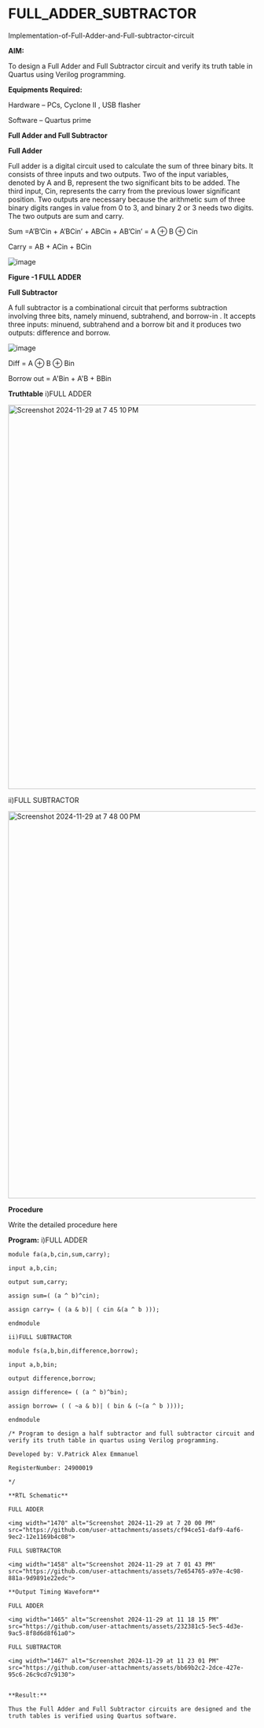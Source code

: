 # FULL_ADDER_SUBTRACTOR

Implementation-of-Full-Adder-and-Full-subtractor-circuit

**AIM:**

To design a Full Adder and Full Subtractor circuit and verify its truth table in Quartus using Verilog programming.

**Equipments Required:**

Hardware – PCs, Cyclone II , USB flasher

Software – Quartus prime

**Full Adder and Full Subtractor**

**Full Adder**

Full adder is a digital circuit used to calculate the sum of three binary bits. It consists of three inputs and two outputs. Two of the input variables, denoted by A and B, represent the two significant bits to be added. The third input, Cin, represents the carry from the previous lower significant position. Two outputs are necessary because the arithmetic sum of three binary digits ranges in value from 0 to 3, and binary 2 or 3 needs two digits. The two outputs are sum and carry.

Sum =A’B’Cin + A’BCin’ + ABCin + AB’Cin’ = A ⊕ B ⊕ Cin 

Carry = AB + ACin + BCin

![image](https://github.com/naavaneetha/FULL_ADDER_SUBTRACTOR/assets/154305477/0f30ba51-5ffb-4198-845f-18e054f675e7)

**Figure -1 FULL ADDER**

**Full Subtractor**

A full subtractor is a combinational circuit that performs subtraction involving three bits, namely minuend, subtrahend, and borrow-in . It accepts three inputs: minuend, subtrahend and a borrow bit and it produces two outputs: difference and borrow.

![image](https://github.com/naavaneetha/FULL_ADDER_SUBTRACTOR/assets/154305477/02b24f51-ab51-4304-9ad6-7b81ffc1ead5)

Diff = A ⊕ B ⊕ Bin 

Borrow out = A'Bin + A'B + BBin

**Truthtable**
i)FULL ADDER

<img width="781" alt="Screenshot 2024-11-29 at 7 45 10 PM" src="https://github.com/user-attachments/assets/37c65e89-80b6-4edd-82d8-ae786043fdb8">

ii)FULL SUBTRACTOR

<img width="787" alt="Screenshot 2024-11-29 at 7 48 00 PM" src="https://github.com/user-attachments/assets/ee87a839-25cd-40b1-ae8e-7b702da30d28">

**Procedure**

Write the detailed procedure here

**Program:**
i)FULL ADDER

```
module fa(a,b,cin,sum,carry);

input a,b,cin;

output sum,carry;

assign sum=( (a ^ b)^cin);

assign carry= ( (a & b)| ( cin &(a ^ b )));

endmodule

ii)FULL SUBTRACTOR

module fs(a,b,bin,difference,borrow);

input a,b,bin;

output difference,borrow;

assign difference= ( (a ^ b)^bin);

assign borrow= ( ( ~a & b)| ( bin & (~(a ^ b ))));

endmodule

/* Program to design a half subtractor and full subtractor circuit and verify its truth table in quartus using Verilog programming.

Developed by: V.Patrick Alex Emmanuel

RegisterNumber: 24900019

*/

**RTL Schematic**

FULL ADDER

<img width="1470" alt="Screenshot 2024-11-29 at 7 20 00 PM" src="https://github.com/user-attachments/assets/cf94ce51-daf9-4af6-9ec2-12e1169b4c08">

FULL SUBTRACTOR

<img width="1458" alt="Screenshot 2024-11-29 at 7 01 43 PM" src="https://github.com/user-attachments/assets/7e654765-a97e-4c98-881a-9d9891e22edc">

**Output Timing Waveform**

FULL ADDER

<img width="1465" alt="Screenshot 2024-11-29 at 11 18 15 PM" src="https://github.com/user-attachments/assets/232381c5-5ec5-4d3e-9ac5-8f8d6d8f61a0">

FULL SUBTRACTOR

<img width="1467" alt="Screenshot 2024-11-29 at 11 23 01 PM" src="https://github.com/user-attachments/assets/bb69b2c2-2dce-427e-95c6-26c9cd7c9130">


**Result:**

Thus the Full Adder and Full Subtractor circuits are designed and the truth tables is verified using Quartus software.



